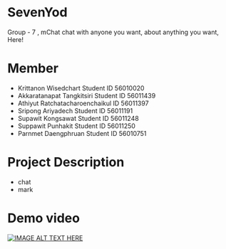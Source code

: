 # SevenYod
Group - 7 , mChat chat with anyone you want, about anything you want, Here!

# Member
- Krittanon Wisedchart Student ID 56010020
- Akkaratanapat Tangkitsiri Student ID 56011439
- Athiyut Ratchatacharoenchaikul ID 56011397
- Sripong Ariyadech Student ID 56011191
- Supawit Kongsawat Student ID 56011248
- Suppawit Punhakit Student ID 56011250
- Parnmet Daengphruan Student ID 56010751

# Project Description
  - chat
  - mark

# Demo video  
[![IMAGE ALT TEXT HERE](http://203.151.92.184/pic.png)](https://youtu.be/bS5uesJxHpU)
